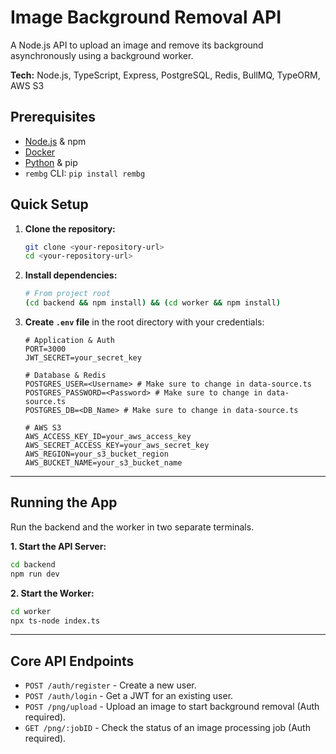 # Image Background Removal API

A Node.js API to upload an image and remove its background asynchronously using a background worker.

**Tech:** Node.js, TypeScript, Express, PostgreSQL, Redis, BullMQ, TypeORM, AWS S3

## Prerequisites

*   [Node.js](https://nodejs.org/) & npm
*   [Docker](https://www.docker.com/)
*   [Python](https://www.python.org/) & pip
*   `rembg` CLI: `pip install rembg`

## Quick Setup

1.  **Clone the repository:**
    ```bash
    git clone <your-repository-url>
    cd <your-repository-url>
    ```

2.  **Install dependencies:**
    ```bash
    # From project root
    (cd backend && npm install) && (cd worker && npm install)
    ```

3.  **Create `.env` file** in the root directory with your credentials:
    ```env
    # Application & Auth
    PORT=3000
    JWT_SECRET=your_secret_key

    # Database & Redis
    POSTGRES_USER=<Username> # Make sure to change in data-source.ts
    POSTGRES_PASSWORD=<Password> # Make sure to change in data-source.ts
    POSTGRES_DB=<DB_Name> # Make sure to change in data-source.ts

    # AWS S3
    AWS_ACCESS_KEY_ID=your_aws_access_key
    AWS_SECRET_ACCESS_KEY=your_aws_secret_key
    AWS_REGION=your_s3_bucket_region
    AWS_BUCKET_NAME=your_s3_bucket_name
    ```

---

## Running the App

Run the backend and the worker in two separate terminals.

**1. Start the API Server:**
```bash
cd backend
npm run dev
```

**2. Start the Worker:**
```bash
cd worker
npx ts-node index.ts
```

---

## Core API Endpoints

*   `POST /auth/register` - Create a new user.
*   `POST /auth/login` - Get a JWT for an existing user.
*   `POST /png/upload` - Upload an image to start background removal (Auth required).
*   `GET /png/:jobID` - Check the status of an image processing job (Auth required).
